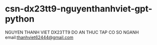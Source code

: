 # csn-dx23tt9-nguyenthanhviet-gpt-python
NGUYEN THANH VIET
DX23TT9
DO AN THUC TAP CO SO NGANH
email:thanhviet62444@gmail.com

